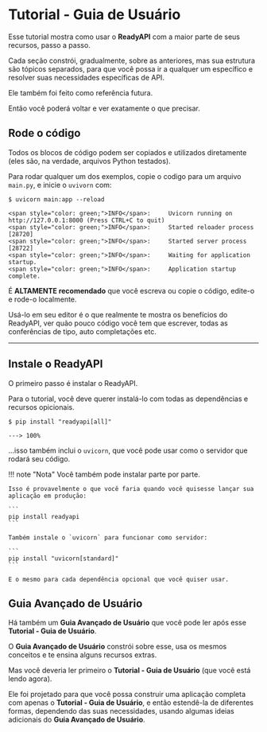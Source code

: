 # Tutorial - Guia de Usuário

Esse tutorial mostra como usar o **ReadyAPI** com a maior parte de seus recursos, passo a passo.

Cada seção constrói, gradualmente, sobre as anteriores, mas sua estrutura são tópicos separados, para que você possa ir a qualquer um específico e resolver suas necessidades específicas de API.

Ele também foi feito como referência futura.

Então você poderá voltar e ver exatamente o que precisar.

## Rode o código

Todos os blocos de código podem ser copiados e utilizados diretamente (eles são, na verdade, arquivos Python testados).

Para rodar qualquer um dos exemplos, copie o codigo para um arquivo `main.py`, e inicie o `uvivorn` com:

<div class="termy">

```console
$ uvicorn main:app --reload

<span style="color: green;">INFO</span>:     Uvicorn running on http://127.0.0.1:8000 (Press CTRL+C to quit)
<span style="color: green;">INFO</span>:     Started reloader process [28720]
<span style="color: green;">INFO</span>:     Started server process [28722]
<span style="color: green;">INFO</span>:     Waiting for application startup.
<span style="color: green;">INFO</span>:     Application startup complete.
```

</div>

É **ALTAMENTE recomendado** que você escreva ou copie o código, edite-o e rode-o localmente.

Usá-lo em seu editor é o que realmente te mostra os benefícios do ReadyAPI, ver quão pouco código você tem que escrever, todas as conferências de tipo, auto completações etc.

---

## Instale o ReadyAPI

O primeiro passo é instalar o ReadyAPI.

Para o tutorial, você deve querer instalá-lo com todas as dependências e recursos opicionais.

<div class="termy">

```console
$ pip install "readyapi[all]"

---> 100%
```

</div>

...isso também inclui o `uvicorn`, que você pode usar como o servidor que rodará seu código.

!!! note "Nota"
    Você também pode instalar parte por parte.

    Isso é provavelmente o que você faria quando você quisesse lançar sua aplicação em produção:

    ```
    pip install readyapi
    ```

    Também instale o `uvicorn` para funcionar como servidor:

    ```
    pip install "uvicorn[standard]"
    ```

    E o mesmo para cada dependência opcional que você quiser usar.

## Guia Avançado de Usuário

Há também um **Guia Avançado de Usuário** que você pode ler após esse **Tutorial - Guia de Usuário**.

O **Guia Avançado de Usuário** constrói sobre esse, usa os mesmos conceitos e te ensina alguns recursos extras.

Mas você deveria ler primeiro o **Tutorial - Guia de Usuário** (que você está lendo agora).

Ele foi projetado para que você possa construir uma aplicação completa com apenas o **Tutorial - Guia de Usuário**, e então estendê-la de diferentes formas, dependendo das suas necessidades, usando algumas ideias adicionais do **Guia Avançado de Usuário**.
